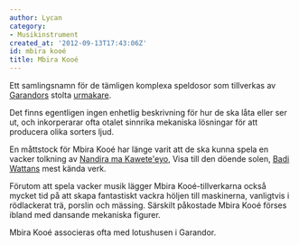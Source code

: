 ```yaml
---
author: Lycan
category:
- Musikinstrument
created_at: '2012-09-13T17:43:06Z'
id: mbira kooé
title: Mbira Kooé
---
```

Ett samlingsnamn för de tämligen komplexa speldosor som tillverkas av [Garandors] stolta [urmakare].

Det finns egentligen ingen enhetlig beskrivning för hur de ska låta eller ser ut, och inkorperarar ofta otalet sinnrika mekaniska lösningar för att producera olika sorters ljud.

En måttstock för Mbira Kooé har länge varit att de ska kunna spela en vacker tolkning av [Nandira ma Kawete'eyo], Visa till den döende solen, [Badi Wattans] mest kända verk.

Förutom att spela vacker musik lägger Mbira Kooé-tillverkarna också mycket tid på att skapa fantastiskt vackra höljen till maskinerna, vanligtvis i rödlackerat trä, porslin och mässing. Särskilt påkostade Mbira Kooé förses ibland med dansande mekaniska figurer.

Mbira Kooé associeras ofta med lotushusen i Garandor.

  [Garandors]: Garandor
  [urmakare]: Urmakare
  [Nandira ma Kawete'eyo]: Arkipelagisk_musik
  [Badi Wattans]: Badi_Wattan